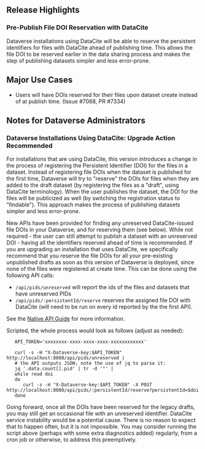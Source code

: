 ## Release Highlights

### Pre-Publish File DOI Reservation with DataCite

Dataverse installations using DataCite will be able to reserve the persistent identifiers for files with DataCite ahead of publishing time. This allows the file DOI to be reserved earlier in the data sharing process and makes the step of publishing datasets simpler and less error-prone.

## Major Use Cases

- Users will have DOIs reserved for their files upon dataset create instead of at publish time. (Issue #7068, PR #7334)

## Notes for Dataverse Administrators

### Dataverse Installations Using DataCite: Upgrade Action Recommended

For installations that are using DataCite, this version introduces a change in the process of registering the Persistent Identifier (DOI) for the files in a dataset. Instead of registering file DOIs when the dataset is published for the first time, Dataverse will try to "reserve" the DOIs for files when they are added to the draft dataset (by registering the files as a "draft", using DataCite terminology). When the user publishes the dataset, the DOI for the files will be publicized as well (by switching the registration status to "findable"). This approach makes the process of publishing datasets simpler and less error-prone.

New APIs have been provided for finding any unreserved DataCite-issued file DOIs in your Dataverse, and for reserving them (see below). While not required - the user can still attempt to publish a dataset with an unreserved DOI - having all the identifiers reserved ahead of time is recommended. If you are upgrading an installation that uses DataCite, we specifically recommend that you reserve the file DOIs for all your pre-existing unpublished drafts as soon as this version of Dataverse is deployed, since none of the files were registered at create time. This can be done using the following API calls:  

- `/api/pids/unreserved`  will report the ids of the files and datasets that have unreserved PIDs
- `/api/pids/:persistentId/reserve` reserves the assigned file DOI with DataCite (will need to be run on every id reported by the the first API).

See the [Native API Guide](http://guides.dataverse.org/en/5.2/api/native-api.html) for more information.

Scripted, the whole process would look as follows (adjust as needed):

```
   API_TOKEN='xxxxxxxx-xxxx-xxxx-xxxx-xxxxxxxxxxxx'

   curl -s -H "X-Dataverse-key:$API_TOKEN" http://localhost:8080/api/pids/unreserved |
   # the API outputs JSON; note the use of jq to parse it:
   jq '.data.count[].pid' | tr -d '"' | 
   while read doi
   do
      curl -s -H "X-Dataverse-key:$API_TOKEN" -X POST http://localhost:8080/api/pids/:persistentId/reserve?persistentId=$doi
   done
```

Going forward, once all the DOIs have been reserved for the legacy drafts, you may still get an occasional file with an unreserved identifier. DataCite service instability would be a potential cause. There is no reason to expect that to happen often, but it is not impossible. You may consider running the script above (perhaps with some extra diagnostics added) regularly, from a cron job or otherwise, to address this preemptively.